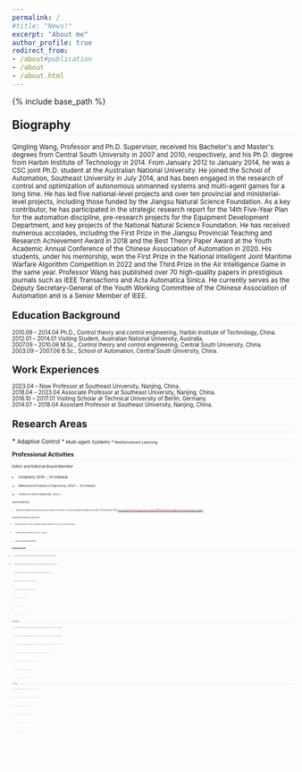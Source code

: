 ```yaml
---
permalink: /
#title: "News!"
excerpt: "About me"
author_profile: true
redirect_from: 
- /about#publication
- /about
- /about.html
---
```

<style>
.page__content p {
    margin: 0 0 0em;
}
p{
    /*margin: 0;*/
    /*padding: -30;*/
    /*line-height: 15px;*/
}
a{
	color:#7c1313;
}
ul{
    /*margin: 0;*/
    /*padding: -30;*/
    line-height: 15px;
    margin-block-start: 0em;
    margin-block-end: 0em;
}
ul li, ol li {
    margin-bottom: 0.em;
}
h1, h2, h3, h4, h5, h6 {
	padding-bottom: 0.2em;
	margin: 1em 0 0.5em;
	border-bottom: 2px solid #f2f3f3;
}
</style>
{% include base_path %} 

<h2 id="biography"> Biography</h2>  

<small> Qingling Wang, Professor and Ph.D. Supervisor, received his Bachelor's and Master's degrees from Central South University in 2007 and 2010, respectively, and his Ph.D. degree from Harbin Institute of Technology in 2014. From January 2012 to January 2014, he was a CSC joint Ph.D. student at the Australian National University. He joined the School of Automation, Southeast University in July 2014, and has been engaged in the research of control and optimization of autonomous unmanned systems and multi-agent games for a long time. He has led five national-level projects and over ten provincial and ministerial-level projects, including those funded by the Jiangsu Natural Science Foundation. As a key contributor, he has participated in the strategic research report for the 14th Five-Year Plan for the automation discipline, pre-research projects for the Equipment Development Department, and key projects of the National Natural Science Foundation. He has received numerous accolades, including the First Prize in the Jiangsu Provincial Teaching and Research Achievement Award in 2018 and the Best Theory Paper Award at the Youth Academic Annual Conference of the Chinese Association of Automation in 2020. His students, under his mentorship, won the First Prize in the National Intelligent Joint Maritime Warfare Algorithm Competition in 2022 and the Third Prize in the Air Intelligence Game in the same year. Professor Wang has published over 70 high-quality papers in prestigious journals such as IEEE Transactions and Acta Automatica Sinica. He currently serves as the Deputy Secretary-General of the Youth Working Committee of the Chinese Association of Automation and is a Senior Member of IEEE.
	
<h2 id="education"> Education Background</h2>  
<small>2010.09 – 2014.04	Ph.D., Control theory and control engineering, Harbin Institute of Technology, China.</small> <br>
<small>2012.01 – 2014.01   	Visiting Student, Australian National University, Australia.</small> <br>
<small>2007.09 – 2010.06   	M.Sc., Control theory and control engineering, Central South University, China.</small> <br>
<small>2003.09 – 2007.06   	B.Sc., School of Automation, Central South University, China.</small> 

<h2 id="experience">Work Experiences</h2> 
<small>2023.04 – Now         	Professor at Southeast University, Nanjing, China.</small> <br>
<small>2018.04 – 2023.04   	Associate Professor at Southeast University, Nanjing, China.</small> <br>
<small>2016.10 – 2017.01   	Visiting Scholar at Technical University of Berlin, Germany.</small> <br>
<small>2014.07 – 2018.04   	Assistant Professor at Southeast University, Nanjing, China.</small> 

<h2 id="research">Research Areas</h2>  
* <small> Adaptive Control
* <small> Multi-agent Systems
* <small> Reinforcement Learning
		
<h2 id="service">Professional Activities</h2>  

Editor and Editorial Board Member	

* <small>Complexity (2019--, SCI Indexed) 
* <small>Mathematical Problems in Engineering（2020--，SCI indexed）
* <small>Frontiers in Control Engineering（2020--)

Guest Editorship 

* <small>Artificial Intelligence and Autonomous Systems (Frontiers in Control Engineering)
Manuscript Due: 30 September 2022 https://www.frontiersin.org/research-topics/36804/artificial-intelligence-and-autonomous-systems

Academic/Conference Activities

* <small>Publicity Chair The Youth Academic Annual Conference of CAA (YAC2018-YAC2024)
* <small>PC Member, IEEE CYBER2018、YAC2016、 ANT2016
* <small>Reviewer, American Mathematical Reviews

<h2 id="awards">Academic Awards</h2>   

* <small>The Creative Founder Award-Innovation Award, China Association of Inventions, Second Prize, 2024
* <small>National Intelligent Joint Maritime Warfare Algorithm Competition, Chinese Institute of Command and Control, First Prize, 2022
* <small>Best Theoretical Paper Award, The 35th Youth Academic Annual Conference of Chinese Association of Automation (YAC2020), 2020
* <small>Teaching and Research Achievement Award (Research), Jiangsu Province in China, First Prize, 2018
* <small>National Intelligent Technology Papers Competition, Chinese Association of Automation, Second Prize, 2018
* <small>Outstanding Achievement Award, Natural Science Foundation of Jiangsu, 2018
* <small>Outstanding Service, Journal of the Franklin Institute, 2018
* <small>[8]	Outstanding Reviewers, Journal of the Franklin Institute (2018), ISA Transactions (2017) and Neurocomputing (2017)

<h2 id="project">Research Project</h2> 

* <small>2024-2027, Research on distributed optimal consensus of nonlinear multi-agent systems. Supported by National Natural Science Foundation of China (500K RMB, Grant No. 62373102, Principal Investigator)
* <small>2022-2025, Research on the Consensus Problem for Uncertain Multiagent Systems with Unknown Control Directions. Supported by Natural Science Foundation of Jiangsu Province, China (100K RMB, Grant No. BK20221455, Principal Investigator)
* <small>2022-2024, Key Technologies and Applications of Autonomous Decision and Intelligent Learning for Unmanned Swarm Systems. Supported by Anhui Provincial Key Research and Development Project, China (780K RMB, Grant No. 2022i01020013, Principal Investigator)
* <small>2021-2023, Reinforcement Learning based Multi-Agent Cooperative Control with Disturbance Rejection and Its Applications. Supported by National Natural Science Foundation of China and the Royal Society of UK (100K RMB, Grant No. 62111530149, Principal Investigator)
* <small>2020-2023, Research on High-order Nonlinear Multi-Agent Systems with Unknown Control Coefficients. Supported by National Natural Science Foundation of China (570K RMB, Grant No. 61973074, Principal Investigator)
* <small>2016-2018, Robust Consensus for Multiagent Systems with Saturation Constraints. Supported by National Natural Science Foundation of China (240K RMB, Grant No. 61503079, Principal Investigator)
* <small>2015-2018, Fixed-time Consensus for Multiagent Systems with Saturation Constraints. Supported by Natural Science Foundation of Jiangsu Province, China (200K RMB, Grant No. BK20150625, Principal Investigator)

<h2 id="publication">Selected Publications</h2> 

* <small>Qingling Wang, Wenqiang Wu, A distributed finite-time optimization algorithm for directed networks of continuous-time agents, International Journal of Robust and Nonlinear Control, 2024, 34(6): 4032-4050.
* <small>Qingling Wang, H.E. Psillakis, Changyin Sun, Frank L. Lewis, Adaptive NN distributed control for time-varying networks of nonlinear agents with antagonistic interactions, IEEE Transactions on Neural Networks and Learning Systems, 2021, 32(6): 2573-2583.
* <small>Qingling Wang, Changyin Sun, Distributed asymptotic consensus in directed networks of nonaffine systems with nonvanishing disturbance, IEEE/CAA Journal of Automatica Sinica, 2021, 8(6): 1133-1140.
* <small>Qingling Wang, H.E. Psillakis, Changyin Sun, Cooperative control of multiple high-order agents with non-identical unknown control directions under fixed and time-varying topologies, IEEE Transactions on Systems, Man, and Cybernetics: Systems, 2021, 51(4): 2582-2591.
* <small>Qingling Wang, Yuanda Wang, Changyin Sun, Cooperative control with designated convergence rate for high-order integrators under heterogeneous couplings, Journal of the Franklin Institute, 2021, 358(9): 4626-4642.
* <small>Qingling Wang, Changyin Sun, A continuous distributed control algorithm for time-varying networks of nonlinear agents with input saturation, International Journal of Robust and Nonlinear Control, 2021, 31(10): 4616-4628.
* <small>Qingling Wang, Convergence of time-varying networks and its applications, Frontiers of Information Technology & Electronic Engineering, 2021, 22(1): 88-96.
* <small>Qingling Wang, H.E. Psillakis, Changyin Sun, Adaptive cooperative control with guaranteed convergence in time-varying networks of nonlinear dynamical systems, IEEE Transactions on Cybernetics, 2020, 50(12): 5035-5046. 
* <small>Qingling Wang, Changyin Sun, Adaptive consensus of multi-agent systems with unknown high-frequency gain signs under directed graphs, IEEE Transactions on Systems, Man, and Cybernetics: Systems, 2020, 50(6): 2181-2186.
* <small>Qingling Wang, H.E. Psillakis, Changyin Sun, Cooperative control of multiple agents with unknown high-frequency gain signs under unbalanced and switching topologies, IEEE Transactions on Automatic Control, 2019, 64(6): 2495-2501.
* <small>Qingling Wang, Changyin Sun, Yangyang Chen, Adaptive neural network control for course-keeping of ships with input constraints, Transactions of the Institute of Measurement and Control, 2019, 41(4): 1010-1018.
* <small>Qingling Wang, Changyin Sun, Xin Xin, Robust consensus tracking of linear multiagent systems with input saturation and input-additive uncertainties, International Journal of Robust and Nonlinear Control, 2017, 27(14): 2393-2409. 
* <small>Qingling Wang, Xianghui Cao, Changyin Sun, Robust output synchronization of linear multi-agent systems with constant disturbances via integral control, International Journal of Robust and Nonlinear Control, 2017, 27(9): 1628-1639. 
* <small>Qingling Wang, Changyin Sun, Coordinated tracking of linear multiagent systems with input saturation and stochastic disturbances, ISA Transactions, 2017, 71(1): 3-9. 
* <small>Qingling Wang, Scaled consensus of multi-agent systems with output saturation, Journal of the Franklin Institute, 2017, 354(14): 6190-6199.
* <small>Qingling Wang, Yuanda Wang, Changyin Sun, Fixed-time consensus of multi-agent systems with directed and intermittent communications, Asian Journal of Control, 2017, 19(1): 95-105. 
* <small>Qingling Wang, Changyin Sun, Conditions for consensus in directed networks of agents with heterogeneous output saturation, IET Control Theory and Applications, 2016, 10(16): 2119-2127.
* <small>Qingling Wang, Changbin Yu, Huijun Gao, Semiglobal stabilization of saturated linear systems via multiple parametric Lyapunov equations, International Journal of Robust and Nonlinear Control, 2015, 25(1): 16-31. 
* <small>Qingling Wang, Changbin Yu, Huijun Gao, Synchronization of identical linear dynamic systems subject to input saturation, Systems and Control Letters, 2014, 64(1): 107-113. 
* <small>Qingling Wang, Changbin Yu, Huijun Gao, Semiglobal synchronization of multiple generic linear agents with input saturation, International Journal of Robust and Nonlinear Control, 2014, 24(18): 3239-3254. 
* <small>Qingling Wang, Cheng Peng, Huijun Gao, M. Basin, Global consensus of single-integrator agents subject to saturation constraints, IET Control Theory and Applications, 2014, 8(9): 765-771. 
* <small>Qingling Wang, Huijun Gao, Global consensus of multiple integrator agents via saturated controls, Journal of the Franklin Institute, 2013, 350(8): 2261-2276.
* <small>Wenqiang Wu, Qingling Wang, Distributed optimal consensus via PI regulation for high-order nonlinear agents over directed networks, International Journal of Robust and Nonlinear Control, 2024, DOI: 10.1002/rnc.7564.
* <small>Chenchen Fan, Hongyu Xu, Qingling Wang*, Multi-agent deep reinforcement learning for trajectory planning in UAVs-assisted mobile edge computing with heterogeneous requirements, Computer Networks, 2024, 248: 110469: 1-15.
* <small>Xuerao Wang, Qingling Wang, Yanxu Su, Yuncheng Ouyang, and Changyin Sun, Adaptive sensor-fault tolerant control of unmanned underwater vehicles with input saturation, IEEE/CAA Journal of Automatica Sinica, 2024, 11(4): 907-918.
* <small>Xuerao Wang, Yuncheng Ouyang, Xiao Wang, Qingling Wang*, A novel, finite-time, active fault-tolerant control framework for autonomous surface vehicle with guaranteed performance. Journal of Marine Science and Engineering, 2024, 12(2): 347.
* <small>Wenbo Zhu, Qingling Wang*, Distributed finite-time optimization of multi-agent systems with time-varying cost functions under digraphs, IEEE Transactions on Network Science and Engineering, 2024, 11(1): 556 - 565.
* <small>Wenbo Zhu, Qingling Wang*, Distributed optimization of high-order nonlinear multi-agent systems with disturbance under switching topologies, Optimal Control Applications and Methods, 2024, 45(3): 974-992
* <small>Yibai Wang, Shulong Zhao, Qingling Wang*, Cooperative control of velocity and heading for unmanned surface vessel based on twin delayed deep deterministic policy gradient with an integral compensator, Ocean Engineering, 2023, 288: 115943.
* <small>Wenbo Zhu, Changyin Sun, Qingling Wang*, Distributed finite-time optimization algorithms for multi-agent systems under directed graphs, International Journal of Robust and Nonlinear Control, 2023, 33: 6286–6307.
* <small>Wenbo Zhu, Qingling Wang*, Distributed finite-time optimization of multi-agent systems with unknown high-frequency gain signs under switching digraphs, International Journal of Systems Science, 2023, 54(5): 1033-1046.
* <small>Huan Hu, Qingling Wang*, Proximal policy optimization with an integral compensator for quadrotor control, Frontiers of Information Technology & Electronic Engineering, 2020, 21(5): 777-795.
* <small>Yanxu Su, Qingling Wang, Changyin Sun, Distributed primal-dual method for convex optimization with coupled constraints, IEEE Transactions on Signal Processing, 2022, 70：523 – 535.
* <small>Jiaqi Li, Qingling Wang, Yanxu Su, Changyin Sun, Robust distributed model predictive consensus of discrete-time multi-agent systems: a self-triggered approach, Frontiers of Information Technology & Electronic Engineering, 2021, 22 (8): 1068-1079.
* <small>Athanasios Gkesoulis, H. E. Psillakis, Qingling Wang, PdI regulation for consensus: application to unknown pure-feedback agents with state and communication delays, IEEE Transactions on Control of Network Systems, 2021, 8 (4): 1964 -1974.
* <small>Xuerao Wang, Qingling Wang, Changyin Sun, Prescribed performance fault-tolerant control for uncertain nonlinear MIMO system using actor-critic learning structure, IEEE Transactions on Neural Networks and Learning Systems, 2022, 33 (9): 4479 - 4490.
* <small>Xuerao Wang, Qingling Wang, Changyin Sun, Adaptive tracking control for high-order MIMO nonlinear systems with prescribed performance, Frontiers of Information Technology & Electronic Engineering, 2021, 22 (7): 986-1001.
* <small>H.E. Psillakis, Qingling Wang, Distributed adaptive consensus of nonlinear heterogeneous agents with delayed and sampled neighbor measurements, IEEE Transactions on Cybernetics, 2022, 52 (4): 2340 -2350.
* <small>Yanxu Su, Qingling Wang, Changyin Sun, Self-triggered consensus control for linear multi-agent systems with input saturation, IEEE/CAA Journal of Automatica Sinica, 2020, 7(1): 150-157.
* <small>Deyuan Liu, Hao Liu, Zhaoying Li, Xiaolei Hou, Qingling Wang, Robust attitude control for tail-sitter unmanned aerial vehicles in flight mode transitions, International Journal of Nonlinear and Control, 2019, 29(4): 1132-1149.
* <small>Yanxu Su, Qingling Wang, Changyin Sun, Self-triggered robust model predictive control for nonlinear systems with bounded disturbances, IET Control Theory and Applications, 2019, 13(9): 1336-1343.
* <small>Ming Liu, Qingling Wang, Hongyi Li, State estimation and stabilization for nonlinear networked control systems with limited capacity channel, Journal of the Franklin Institute, 2011, 348(8): 1869-1885.
* <small>Ming Liu, Qingling Wang, Sheng Qu, State estimation for discrete-time singular jump systems with non-accessible mode information, Circuits, Systems & Signal Processing, 2012, 31(2): 761-777.
* <small>Qingling Wang, Yuanda Wang, Exponential consensus in directed networks of multi-agents with saturated protocols, Journal of Interconnection Networks, 2016, 16(2): 1650003.
* <small>Qingling Wang, Huijun Gao, F. Alsaadi, T. Hayat, An overview of consensus problems in constrained multi-agent coordination, Systems Science and Control Engineering, 2014, 2(1): 275-284.

























